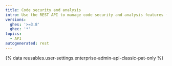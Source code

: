 ```yaml
---
title: Code security and analysis
intro: Use the REST API to manage code security and analysis features for your enterprise.
versions:
  ghes: '>=3.8'
  ghec: '*'
topics:
  - API
autogenerated: rest
---
```


{% data reusables.user-settings.enterprise-admin-api-classic-pat-only %}


<!-- Content after this section is automatically generated -->

